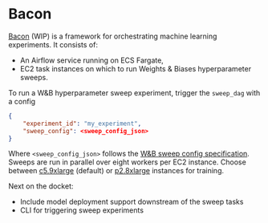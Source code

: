 # Bacon
[Bacon](https://en.wikipedia.org/wiki/Francis_Bacon) (WIP) is a framework for orchestrating machine learning experiments.
It consists of:
- An Airflow service running on ECS Fargate,
- EC2 task instances on which to run Weights & Biases hyperparameter sweeps.

To run a W&B hyperparameter sweep experiment, trigger the `sweep_dag` with a config
```json
{
    "experiment_id": "my_experiment",
    "sweep_config": <sweep_config_json>
}
```
Where `<sweep_config_json>` follows the [W&B sweep config specification](https://docs.wandb.ai/guides/sweeps/configuration).
Sweeps are run in parallel over eight workers per EC2 instance.
Choose between [c5.9xlarge](https://aws.amazon.com/ec2/instance-types/c5/) (default) or [p2.8xlarge](https://aws.amazon.com/ec2/instance-types/p2/) instances for training.

Next on the docket:
- Include model deployment support downstream of the sweep tasks
- CLI for triggering sweep experiments 

